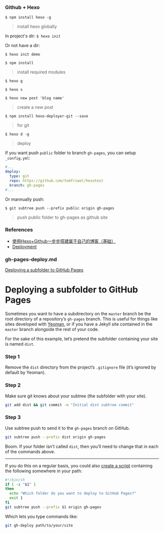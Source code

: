 ### Github + Hexo

`$ npm install hexo -g`

> install hexo globally

In project's dir:
`$ hexo init`

Or not have a dir:

`$ hexo init demo`

`$ npm install`

> install required modules

`$ hexo g`

`$ hexo s`

`$ hexo new post 'blog name'`

> create a new post

`$ npm install hexo-deployer-git --save`

> for git

`$ hexo d -g`

> deploy

If you want push `public` folder to branch `gh-pages`, you can setup `_config.yml`:

```yml
#...
deploy:
  type: git
  repo: https://github.com/tomfriwel/hexotest
  branch: gh-pages
#...
```

Or mannually push:

`$ git subtree push --prefix public origin gh-pages`

> push public folder to gh-pages as github site


### References

- [使用Hexo+Github一步步搭建属于自己的博客（基础）](https://www.cnblogs.com/fengxiongZz/p/7707219.html)
- [Deployment](https://hexo.io/docs/deployment.html)

### gh-pages-deploy.md

[Deploying a subfolder to GitHub Pages](https://gist.github.com/cobyism/4730490)

# Deploying a subfolder to GitHub Pages

Sometimes you want to have a subdirectory on the `master` branch be the root directory of a repository’s `gh-pages` branch. This is useful for things like sites developed with [Yeoman](http://yeoman.io), or if you have a Jekyll site contained in the `master` branch alongside the rest of your code.

For the sake of this example, let’s pretend the subfolder containing your site is named `dist`.

### Step 1

Remove the `dist` directory from the project’s `.gitignore` file (it’s ignored by default by Yeoman).

### Step 2

Make sure git knows about your subtree (the subfolder with your site).

```sh
git add dist && git commit -m "Initial dist subtree commit"
```

### Step 3

Use subtree push to send it to the `gh-pages` branch on GitHub.

```sh
git subtree push --prefix dist origin gh-pages
```

Boom. If your folder isn’t called `dist`, then you’ll need to change that in each of the commands above.

---

If you do this on a regular basis, you could also [create a script](https://github.com/cobyism/dotfiles/blob/master/bin/git-gh-deploy) containing the following somewhere in your path:

```sh
#!/bin/sh
if [ -z "$1" ]
then
  echo "Which folder do you want to deploy to GitHub Pages?"
  exit 1
fi
git subtree push --prefix $1 origin gh-pages
```

Which lets you type commands like:

```sh
git gh-deploy path/to/your/site
```